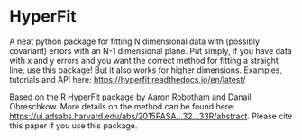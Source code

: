 # HyperFit
A neat python package for fitting N dimensional data with (possibly covariant) errors with an N-1 dimensional plane. Put simply, if you have data with x and y errors and you want the correct method for fitting a straight line, use this package! But it also works for higher dimensions. Examples, tutorials and API here: https://hyperfit.readthedocs.io/en/latest/

Based on the R HyperFit package by Aaron Robotham and Danail Obreschkow. More details on the method can be found here: https://ui.adsabs.harvard.edu/abs/2015PASA...32...33R/abstract. Please cite this paper if you use this package.
